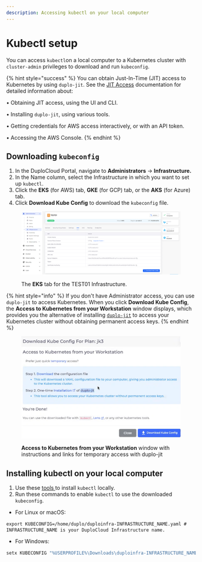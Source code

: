 ```yaml
---
description: Accessing kubectl on your local computer
---
```


# Kubectl setup

You can access `kubectl`on a local computer to a Kubernetes cluster with `cluster-admin` privileges to download and run `kubeconfig`.

{% hint style="success" %}
You can obtain Just-In-Time (JIT) access to Kubernetes by using `duplo-jit`. See the [JIT Access](../../overview/use-cases/jit-access.md) documentation for detailed information about:

• Obtaining JIT access, using the UI and CLI.

• Installing `duplo-jit`, using various tools.&#x20;

• Getting credentials for AWS access interactively, or with an API token.&#x20;

• Accessing the AWS Console.&#x20;
{% endhint %}

## Downloading `kubeconfig`&#x20;

1. In the DuploCloud Portal, navigate to **Administrators** -> **Infrastructure.**
2. In the Name column, select the Infrastructure in which you want to set up `kubectl`.&#x20;
3. Click the **EKS** (for AWS) tab, **GKE** (for GCP) tab, or the **AKS** (for Azure) tab.
4. Click **Download Kube Config** to download the `kubeconfig` file.

<figure><img src="../../.gitbook/assets/Screenshot (346).png" alt=""><figcaption><p>The <strong>EKS</strong> tab for the TEST01 Infrastructure. </p></figcaption></figure>

{% hint style="info" %}
If you don't have Administrator access, you can use `duplo-jit` to access Kubernetes. When you click **Download Kube Config**, the **Access to Kubernetes from your Workstation** window displays, which provides you the alternative of installing [`duplo-jit`](../../overview/use-cases/jit-access.md) to access your Kubernetes cluster without obtaining permanent access keys.
{% endhint %}

<figure><img src="../../.gitbook/assets/kubeconfig_dialog.png" alt=""><figcaption><p><strong>Access to Kubernetes from your Workstation</strong> window with instructions and links for temporary access with duplo-jit</p></figcaption></figure>

## Installing kubectl on your local computer

1. Use these [tools ](https://kubernetes.io/docs/tasks/tools/)to install `kubectl` locally.
2. Run these commands to enable `kubectl` to use the downloaded `kubeconfig`.

* For Linux or macOS:

```shell
export KUBECONFIG=/home/duplo/duploinfra-INFRASTRUCTURE_NAME.yaml # INFRASTRUCTURE_NAME is your DuploCloud Infrastructure name.
```

* For Windows:

```powershell
setx KUBECONFIG "%USERPROFILE%\Downloads\duploinfra-INFRASTRUCTURE_NAME.yaml" # INFRASTRUCTURE_NAME is your DuploCloud Infrastructure name.
```

